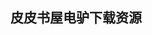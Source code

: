 ## 皮皮书屋电驴下载资源 

[Graphs, Networks and Algorithms ,4th edition.pdf]: (ed2k://|file|Graphs%2C%20Networks%20and%20Algorithms%20%2C4th%20edition.pdf|4427724|db1131025622f45764c44bdc29d7a0f9|h=43mwk65alskwb2pfhx6ybhdlvdr4vnyd|/)

[C++ In Action_ Industrial Strength Programming Techniques.rar]: (ed2k://|file|C%2B%2B%20In%20Action_%20Industrial%20Strength%20Programming%20Techniques.rar|1279076|ce094a94f4b6a471ff9945f68d55d742|h=zchjlchoh27opwzh6bxgyfvok3rjayqb|/)

[OpenGL Programming Guide.pdf]: (ed2k://|file|OpenGL%20Programming%20Guide.pdf|18047993|1b4e000b2395adb45e815935f37158df|h=4k7hdp4cnjidhfqd4k7f4be2lxapvuks|/)

[Dissecting a C# Application_ Inside SharpDevelop.pdf]: (ed2k://|file|Dissecting%20a%20C%23%20Application_%20Inside%20SharpDevelop.pdf|4009706|9e3b7323b821bb9f1b944a97666b2fdd|h=mfsmf2hxl4cwt6wn5o4idtnywmfej6qr|/)

[Asterisk PBX Configuration Guide.pdf]: (ed2k://|file|Asterisk%20PBX%20Configuration%20Guide.pdf|8249768|24513e6223338e6d47aa76df14f89389|h=7fsqutr6hunysmmht46wztqzp6vmxjyz|/)

[Generalized Linear Models.pdf]: (ed2k://|file|Generalized%20Linear%20Models.pdf|29476196|3a825d74767eed3334f1262625efd6e1|h=xrg53c6z2qimuj2meaaqonv6celui376|/)

[Programming Interactivity_ A Designer’s Guide to Processing, Arduino, and openFrameworks.pdf]: (ed2k://|file|Programming%20Interactivity_%20A%20Designer%E2%80%99s%20Guide%20to%20Processing%2C%20Arduino%2C%20and%20openFrameworks.pdf|10361107|5a83bf505641c0b9e1f4a1f6ae4ae406|h=5u37f4kzbk3p7k4bjzbaktm45v72lcy4|/)

[Building powerful and robust websites with Drupal 6.pdf]: (ed2k://|file|Building%20powerful%20and%20robust%20websites%20with%20Drupal%206.pdf|10956115|e70c1e487d77663cc5dbb2f4ace9de72|h=z2os64dmldsn6ak7e3gf7ohf6ttutvrb|/)

[Python for Signal Processing.pdf]: (ed2k://|file|Python%20for%20Signal%20Processing.pdf|3993590|f3f30990952c00a7fb1e50debd120dc2|h=rtpr3lxesqcurupm3bhdc7o265zodnpp|/)

[OCA_ Oracle Database 11g Administrator Certified Associate Study Guide_ (Exams1Z0-051 and 1Z0-052).pdf]: (ed2k://|file|OCA_%20Oracle%20Database%2011g%20Administrator%20Certified%20Associate%20Study%20Guide_%20%28Exams1Z0-051%20and%201Z0-052%29.pdf|14575244|0b0515b267fbb29444511ac44d8e878d|h=22kultybrbqblis5y4guiefnmopvkple|/)

[Pro Spring Batch.pdf]: (ed2k://|file|Pro%20Spring%20Batch.pdf|12052953|f202f9452e20357c4a7d303a6356a5fe|h=b6f62vyxjm6mbbolk4yai5635lq3gk35|/)

[Design for Embedded Image Processing on FPGAs.pdf]: (ed2k://|file|Design%20for%20Embedded%20Image%20Processing%20on%20FPGAs.pdf|9913852|2a7c2125ee81d93fe6b9697ea0d0c112|h=hbmi7fmdacwtn2oaprun4kren2tmt2ey|/)

[ARM体系结构与编程.pdf]: (ed2k://|file|ARM%E4%BD%93%E7%B3%BB%E7%BB%93%E6%9E%84%E4%B8%8E%E7%BC%96%E7%A8%8B.pdf|19001214|bc7d9d68923241b6d2f2ad48350a2e1e|h=mfpe5vf3ws5pt2hbkex42s36sewgmsog|/)

[PHP应用程序安全编程.pdf]: (ed2k://|file|PHP%E5%BA%94%E7%94%A8%E7%A8%8B%E5%BA%8F%E5%AE%89%E5%85%A8%E7%BC%96%E7%A8%8B.pdf|34308578|c47dc386314471d40835948ba689844b|h=caxoi5hdf3z6uhbvsujmxztflifo3p2j|/)

[遗传算法及其应用.pdf]: (ed2k://|file|%E9%81%97%E4%BC%A0%E7%AE%97%E6%B3%95%E5%8F%8A%E5%85%B6%E5%BA%94%E7%94%A8.pdf|7305788|cef0cf72849bcb3f3bc98236c15d5603|h=b4bzeheeook6ade4747t7q4rnqe473n6|/)

[Programming Python, 4th Edition.pdf]: (ed2k://|file|Programming%20Python%2C%204th%20Edition.pdf|30600709|354bea89a22011656a21e742d35bd815|h=xgvzev2hqb6zvuy3zqu5thhe4bpf2g5j|/)

[Sniffer Pro网络优化与故障检修手册.pdf]: (ed2k://|file|Sniffer%20Pro%E7%BD%91%E7%BB%9C%E4%BC%98%E5%8C%96%E4%B8%8E%E6%95%85%E9%9A%9C%E6%A3%80%E4%BF%AE%E6%89%8B%E5%86%8C.pdf|23108118|238bb946acd00047fff7c5d601e8158f|h=uectgpgoe22rgvc3gmnjo6ax54kjpmgi|/)

[Oracle PeopleSoft Enterprise Financial Management 9.1 Implementation.pdf]: (ed2k://|file|Oracle%20PeopleSoft%20Enterprise%20Financial%20Management%209.1%20Implementation.pdf|16029062|cee7cef7f9afb71e083fdea55c5c6c48|h=iw7cun5ymbxf2edyg7ffakdod6mbj67w|/)

[Sun Certified Enterprise Architect for Java EE Study Guide, 2nd Edition.pdf]: (ed2k://|file|Sun%20Certified%20Enterprise%20Architect%20for%20Java%20EE%20Study%20Guide%2C%202nd%20Edition.pdf|2384144|7e2be401bcb122684cae052f6cf61e8f|h=cqbtsc5iosjesbrolx5ykq3br724ti4h|/)

[C# 3.0 Unleashed_ With the .NET Framework 3.5.pdf]: (ed2k://|file|C%23%203.0%20Unleashed_%20With%20the%20.NET%20Framework%203.5.pdf|12424793|f7c397d2d7fb9dbbb92ab7c21abaa0d2|h=2o4aa3sgwxigk53pfoo7uyp7n2xczdb6|/)

[Getting Started with Mule Cloud Connect.pdf]: (ed2k://|file|Getting%20Started%20with%20Mule%20Cloud%20Connect.pdf|10468144|ef21882e508dae6f1de40cf8b84e1b2f|h=73vevyju2jcwhjq7vd72ywjwmzp57zy7|/)

[Flex 4 Cookbook_ Real-world recipes for developing Rich Internet Applications.pdf]: (ed2k://|file|Flex%204%20Cookbook_%20Real-world%20recipes%20for%20developing%20Rich%20Internet%20Applications.pdf|6508305|57e00b1c5fd24f4d99c731f8ea4703cd|h=uldonbzetgw55b7v2uaa6yg62lnlayhb|/)

[How to Cheat in Photoshop CS3.pdf]: (ed2k://|file|How%20to%20Cheat%20in%20Photoshop%20CS3.pdf|49060524|b8d65993e9d7e78d6e97f7fd79988b86|h=ujfibwmmer3f4kniryhz45xaxm6eoyb2|/)

[The Algorithm Design Manual, 2nd edition.pdf]: (ed2k://|file|The%20Algorithm%20Design%20Manual%2C%202nd%20edition.pdf|12265241|141204f4e5b81a26498e99a7dd7fb6bf|h=uheqgrnjgucoq243tx7lbrhauzfocgr4|/)

[Learning JavaScript.pdf]: (ed2k://|file|Learning%20JavaScript.pdf|6971698|62d7cee0b50593bd96ff10c03a5974c9|h=ng37jttibkde7wmzhvi2acvem7seb6ha|/)

[WordPress Web Application Development.pdf]: (ed2k://|file|WordPress%20Web%20Application%20Development.pdf|4961995|2d640de2de3026cde27f1155dd9bfddd|h=jn3y26mviootikwmjyputzdrjuxzch2o|/)

[Java Security.pdf]: (ed2k://|file|Java%20Security.pdf|13752584|af43c1cffdb4d94b1c21e8ed80354273|h=ljxllrrtuv74ygojg3n2mu52kxzmbynm|/)

[Storage Management in Data Center.pdf]: (ed2k://|file|Storage%20Management%20in%20Data%20Center.pdf|16593877|9fc418297934b5c589a90ab22e890ddd|h=jkrawowoosxdwjlcets4vtmupcotgfun|/)

[Performance Tuning for Linux Servers.chm]: (ed2k://|file|Performance%20Tuning%20for%20Linux%20Servers.chm|6501928|49827bf18b3967d01c7ca31b8d8e43e2|h=j77a766fs2ahexzeahki7oq34bx56jj3|/)

[CCNP SWITCH Portable Command Guide.pdf]: (ed2k://|file|CCNP%20SWITCH%20Portable%20Command%20Guide.pdf|3412701|c34275d072f8e74df7cbf607a1a6931f|h=vtvk7zh3id626sv5tqrm576fob6caxue|/)

[Expert Visual C++_CLI.pdf]: (ed2k://|file|Expert%20Visual%20C%2B%2B_CLI.pdf|2682041|259ad4c1a8d853bc947da929605d56fa|h=rwpnmupqjyi75fzyfusw46km7unliwd6|/)

[Computer Vision Using Local Binary Patterns.pdf]: (ed2k://|file|Computer%20Vision%20Using%20Local%20Binary%20Patterns.pdf|8060137|8c0302abaa1783e9ee11f8a97b0e8182|h=h3r47xxpllwlxsyijhmnyaj3ksm5zyrl|/)

[Enterprise Java Security.chm]: (ed2k://|file|Enterprise%20Java%20Security.chm|4100073|014cdbdeb55734b1844cd7d1f7831700|h=kp66umeuvrg6zc7dwd4dwlorl7pr7evd|/)

[TCP_IP详解 卷2：实现.pdf]: (ed2k://|file|TCP_IP%E8%AF%A6%E8%A7%A3%20%E5%8D%B72%EF%BC%9A%E5%AE%9E%E7%8E%B0.pdf|18654917|f88f61f8744f000f2de8a0ee8b900bee|h=tecjbxaqpdlckxwuoeevejow2ir6hv77|/)

[程序员的思维修练（英文原版）.pdf]: (ed2k://|file|%E7%A8%8B%E5%BA%8F%E5%91%98%E7%9A%84%E6%80%9D%E7%BB%B4%E4%BF%AE%E7%BB%83%EF%BC%88%E8%8B%B1%E6%96%87%E5%8E%9F%E7%89%88%EF%BC%89.pdf|7900700|abae08a11d825fb8579b066d37a1fb04|h=7ewbl7vlokdjlmju2yglbhjkok4ec2qy|/)

[Pro PHP Application Performance.pdf]: (ed2k://|file|Pro%20PHP%20Application%20Performance.pdf|3641271|9cdabcc91508bcf74381c73f080f0a4e|h=lrlhf4mglhl2ouupva2gtl7dbslbkkz4|/)

[Modelling Distributed Systems.pdf]: (ed2k://|file|Modelling%20Distributed%20Systems.pdf|1713011|60f8a253f2e18759702fa5e26c73b578|h=ibrx6vnzqo7ibljt4se56w4dvsxo7q6s|/)

[Essential ActionScript 2.0.chm]: (ed2k://|file|Essential%20ActionScript%202.0.chm|935982|e0ecb1839193b6cec74f4f4b9ef108d8|h=pgnfboamc7algtgim4h2svajnv3rzait|/)

[Introduction to Linear Algebra(2009 4th Ed Gilbert Strang).pdf]: (ed2k://|file|Introduction%20to%20Linear%20Algebra%282009%204th%20Ed%20Gilbert%20Strang%29.pdf|35947968|34ba012ed1019136676d5597b470027a|h=j5hs2g4ccuhv252hd3mt34ywvbejn4u7|/)

[Visual C# 2010 Recipes_ A Problem-Solution Approach.pdf]: (ed2k://|file|Visual%20C%23%202010%20Recipes_%20A%20Problem-Solution%20Approach.pdf|9695741|9d4b6e5b65e82bb07cc97e1c14c0f02a|h=nvllo4ipc73jywmhwerokyzu2tuwagld|/)

[Auditory and Visual Sensations.pdf]: (ed2k://|file|Auditory%20and%20Visual%20Sensations.pdf|12857721|9ae537f199c5425c81234d7e627ce492|h=eysgiqex23ymh5naxqxonsshwd6x6zcg|/)

[Cyber Security Essentials.pdf]: (ed2k://|file|Cyber%20Security%20Essentials.pdf|9069542|94b071b714044cf46bcf018dfdaf4077|h=f5vmlxley4gjfkqmfi3zw7n4sy4fymp4|/)

[Pro BAM in BizTalk Server 2009.pdf]: (ed2k://|file|Pro%20BAM%20in%20BizTalk%20Server%202009.pdf|8016630|93f4dd73be80ff6abfe567de46380705|h=o4iwhv6actqrvqdtg4zxazogt6z6fvig|/)

[Software Reliability Modeling.pdf]: (ed2k://|file|Software%20Reliability%20Modeling.pdf|3051865|8ee4b18c5571c221d0f1ffa15000a3e3|h=mdwa6bggyxxxabpybpitftgpfiik7aft|/)

[Coding for Penetration Testers.pdf]: (ed2k://|file|Coding%20for%20Penetration%20Testers.pdf|10356612|4a1a5c68a03bbfd7098747924314bd6a|h=vyjigopi3mdl5ci4mnbgyovogffcj6p4|/)

[Fortran 95_2003 for Scientists And Engineers (3rd Edition).rar]: (ed2k://|file|Fortran%2095_2003%20for%20Scientists%20And%20Engineers%20%283rd%20Edition%29.rar|18610871|b6200689db2a3dd2bbc5f8aaf17702af|h=zgg7cx2tsipv3lt7xkijwjdqc5aijkw4|/)

[Solutions for Introduction to algorithms second edition.pdf]: (ed2k://|file|Solutions%20for%20Introduction%20to%20algorithms%20second%20edition.pdf|263333|0a108e973877bfeb697413ceaf1bba0d|h=3tslwrdyjyjkutt37gyk7n3zy6nnpt7v|/)

[Introducing Maya 2011.pdf]: (ed2k://|file|Introducing%20Maya%202011.pdf|19450920|06bbc47af4281fd4dd2bc1d774ea61ac|h=skdjuz5lnjd3kr2cqcgfkvvcmnown3xb|/)

[Essential Software Testing.pdf]: (ed2k://|file|Essential%20Software%20Testing.pdf|4948239|2f7e57661ad45d19aa37ab304a86be2c|h=z5seechjrhxvku2kh2k6yy55tzpusrfi|/)

[Joe Celko’s Trees and Hierarchies in SQL for Smarties.pdf]: (ed2k://|file|Joe%20Celko%E2%80%99s%20Trees%20and%20Hierarchies%20in%20SQL%20for%20Smarties.pdf|2634839|a1faf24c3fa5226019ca4f51421e9e07|h=vfjo7zeeku7qpmcflrzdief3cmofzdck|/)

[Expert VB 2008 Business Objects.pdf]: (ed2k://|file|Expert%20VB%202008%20Business%20Objects.pdf|10698249|abb2c0ad58b8f1d08038c7fa5f383b2c|h=x6oyabokj5v43i7op4h6sz2jtyxufbqn|/)

[Building E-commerce Sites with VirtueMart Cookbook.pdf]: (ed2k://|file|Building%20E-commerce%20Sites%20with%20VirtueMart%20Cookbook.pdf|6718918|e9c51b283974a5071a5afdb17b018219|h=6o2rju2h6mp5ln6ukyx5jp3hhgjkwt7v|/)

[How to Cheat in Maya 2012_ Tools and Techniques for Character Animation.pdf]: (ed2k://|file|How%20to%20Cheat%20in%20Maya%202012_%20Tools%20and%20Techniques%20for%20Character%20Animation.pdf|46921806|3e266cf33dfd508effbf4545a867f0bf|h=euakvjzgboc2ef36wtgjge53dbncoiij|/)

[莎士比亚全集(四).pdf]: (ed2k://|file|%E8%8E%8E%E5%A3%AB%E6%AF%94%E4%BA%9A%E5%85%A8%E9%9B%86%28%E5%9B%9B%29.pdf|22908322|ccda05018002ff537a66939638148c19|h=naot6sprn3z3iala322uw2i6b4rnjawx|/)

[Microsoft Windows Security Fundamentals_ For Windows 2003 SP1 and R2.pdf]: (ed2k://|file|Microsoft%20Windows%20Security%20Fundamentals_%20For%20Windows%202003%20SP1%20and%20R2.pdf|18932250|e5b0ee7c1534ad031c08b345b69c8214|h=zxnsolqmep7ugo7ajyjbbyaf5vio3pqa|/)

[IDesign C# Coding Standard 2.32.pdf]: (ed2k://|file|IDesign%20C%23%20Coding%20Standard%202.32.pdf|230745|8e707b526b94804e3ab7079fbde3a9a4|h=kajrzljsmc3g6oq6oyqs3wtplnlamgrg|/)

[Jony Ive.pdf]: (ed2k://|file|Jony%20Ive.pdf|3638672|b743fe4a66f1d3d1182bfb2f622d9f45|h=hdawtynu6kidqboqtyjgpwmlrgamij6t|/)

[计算机科学与技术方法论(非扫描).pdf]: (ed2k://|file|%E8%AE%A1%E7%AE%97%E6%9C%BA%E7%A7%91%E5%AD%A6%E4%B8%8E%E6%8A%80%E6%9C%AF%E6%96%B9%E6%B3%95%E8%AE%BA%28%E9%9D%9E%E6%89%AB%E6%8F%8F%29.pdf|3115180|9deaea8c34221be63ea026ba519166f9|h=kidbc7wnwsjhlfd7obww3pug5mh6cjnh|/)

[Feedback Control for Computer Systems.pdf]: (ed2k://|file|Feedback%20Control%20for%20Computer%20Systems.pdf|16674684|e26f4dd40abb995d1f703aa3ae5cda51|h=tqost5hqkeuykmgwyd7hc2ogtulffyqu|/)

[Word 2010 Bible.pdf]: (ed2k://|file|Word%202010%20Bible.pdf|17640539|339a2d71ad80c97e3ab51b56c6f7c412|h=qmaqv27iv4awtb3h66r2y2dl2lj5jevz|/)

[Oracle SOA Suite 11g Developer’s Cookbook.pdf]: (ed2k://|file|Oracle%20SOA%20Suite%2011g%20Developer%E2%80%99s%20Cookbook.pdf|9246639|d758d7b9df7948d8fe0d531e17b839bb|h=pqacjne5h6j33pkjjs2po64bn23fh4o5|/)

[A Guide to Claims-Based Identity and Access Control.pdf]: (ed2k://|file|A%20Guide%20to%20Claims-Based%20Identity%20and%20Access%20Control.pdf|1911395|517e064dc315b30fd5f344e8b9b40298|h=e3ssmz6egq3evdyg3rnkltgfuuebt6kv|/)

[Digital Integrated Circuit Design_ From VLSI Architectures to CMOS Fabrication.pdf]: (ed2k://|file|Digital%20Integrated%20Circuit%20Design_%20From%20VLSI%20Architectures%20to%20CMOS%20Fabrication.pdf|12430994|f3aa3f5435fa3a7ae37c39a8ed5f445f|h=nyua5xnttywnqo73qspbljwpknbalx3r|/)

[Software Security_ Building Security In.chm]: (ed2k://|file|Software%20Security_%20Building%20Security%20In.chm|3953518|576099c4d145233b7782ca892eac52ad|h=6bxidpi34f5cjentzi5wpkk4pigtyk3c|/)

[Clojure Cookbook (draft pdf).pdf]: (ed2k://|file|Clojure%20Cookbook%20%28draft%20pdf%29.pdf|3213596|8bec3bf728914acdf598442a351e590f|h=nxdggs7f5whrw6wyinfszwmkbpj27xvv|/)

[FusionCharts Free中文开发指南.pdf]: (ed2k://|file|FusionCharts%20Free%E4%B8%AD%E6%96%87%E5%BC%80%E5%8F%91%E6%8C%87%E5%8D%97.pdf|1497251|85a29b60e33862c24041cc1cefdb3d31|h=3qqhjkuluobhrf362tssd4e74ultjket|/)

[Linux Shell Scripting Cookbook 2th.pdf]: (ed2k://|file|Linux%20Shell%20Scripting%20Cookbook%202th.pdf|3223344|162fb193b0492052850060f03c59a912|h=ptoxfjeqzz2w3cawpbesn4fhrkvquew3|/)

[Beginning Android 2.pdf]: (ed2k://|file|Beginning%20Android%202.pdf|8362401|5a79febbe9fc04e223101b8329aa1141|h=kqtfy4h5pnmeqoqboedyilujwv2dwjxj|/)

[Android Application Security Essentials.pdf]: (ed2k://|file|Android%20Application%20Security%20Essentials.pdf|4576532|9c8824c912ccf8eb625df5c81f736bb6|h=4v7ljjgkfhxzl3lg56usjrt6nhl4ocoe|/)

[集体智慧编程（中文版）.pdf]: (ed2k://|file|%E9%9B%86%E4%BD%93%E6%99%BA%E6%85%A7%E7%BC%96%E7%A8%8B%EF%BC%88%E4%B8%AD%E6%96%87%E7%89%88%EF%BC%89.pdf|29253251|b8c3b4d08e37ba0b7d724e039fb82a3a|h=xvbmvxkaxztg6asuu72gifyonoucecrl|/)

[Cloud Application Architectures.pdf]: (ed2k://|file|Cloud%20Application%20Architectures.pdf|3378675|bd2939fc6a768bd63a9978c3ddcdaf20|h=4rvd2nt3jscbbvxu5hp3mauleaee577w|/)

[Sams Teach Yourself Adobe Photoshop CS3 in 24 Hours.pdf]: (ed2k://|file|Sams%20Teach%20Yourself%20Adobe%20Photoshop%20CS3%20in%2024%20Hours.pdf|25438708|acdaa7712b5b5c2f45d4a1d7a7dae1ee|h=aikpd5s5qsctr5nrfvrnc5cbnsn3fik4|/)

[Haskell, 3rd Edition (DJVU).pdf]: (ed2k://|file|Haskell%2C%203rd%20Edition%20%28DJVU%29.pdf|7018680|37f286eb764906ca2512013deed9cd39|h=nuinqu4lbf6bvlgr3agxgtdj53kwloux|/)

[Applications = Code + Markup.chm]: (ed2k://|file|Applications%20%3D%20Code%20%2B%20Markup.chm|1523641|2200eb799f35e1be4de26b65ef77aae5|h=fn7npmoqs66f7k3fkkcr7h5o6qjelxmk|/)

[A Practical Introduction to Computer Vision with OpenCV.pdf]: (ed2k://|file|A%20Practical%20Introduction%20to%20Computer%20Vision%20with%20OpenCV.pdf|13577797|993d3452208d9d4c237bad450373228d|h=eab37djrzsgiu72vp6c3bhwqnvhccj5r|/)

[RESTful Java with JAX-RS 2.0.pdf]: (ed2k://|file|RESTful%20Java%20with%20JAX-RS%202.0.pdf|7491385|cf880c02f844065bed7059aafb127723|h=hlkovkjrn5g3drncgknxfjuwargwzkks|/)

[J2SE 5.0 Documentation (JavaDOC).chm]: (ed2k://|file|J2SE%205.0%20Documentation%20%28JavaDOC%29.chm|45615448|fc1771b03bd6c6c6c3dc8d7ed1da8f37|h=2rtindjthcjoyakrsqw72njn27xfzxoo|/)

[The Independent Guide to the Mac 3.pdf]: (ed2k://|file|The%20Independent%20Guide%20to%20the%20Mac%203.pdf|31687414|0ef5185fa0579bb90c71e3464925a00b|h=arxqjjlbbnt4loif5bh2oxkmkg7t76x3|/)

[Managing the Human Factor in Information Security_ How to win over staff and influence business managers.pdf]: (ed2k://|file|Managing%20the%20Human%20Factor%20in%20Information%20Security_%20How%20to%20win%20over%20staff%20and%20influence%20business%20managers.pdf|1590160|a6469c7473cdb6e1eafb1af1df8c47ea|h=crihujgm4xc2tl6opplzippm3uikcpyi|/)

[Learning Java (3rd Edition).chm]: (ed2k://|file|Learning%20Java%20%283rd%20Edition%29.chm|6410387|8d6cfee2d5962d2ced3531e63622b44d|h=y5mk6wkldj7w7tzjmubsjq426pdzfmab|/)


